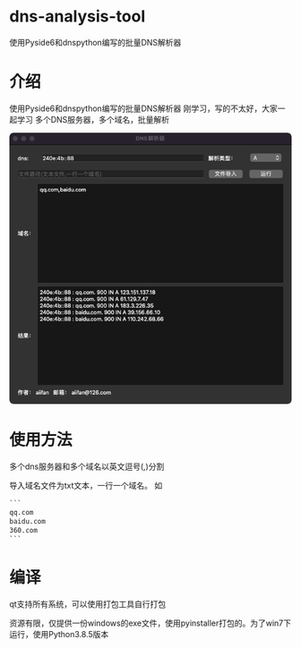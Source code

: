# dns-analysis-tool
使用Pyside6和dnspython编写的批量DNS解析器


# 介绍

使用Pyside6和dnspython编写的批量DNS解析器
刚学习，写的不太好，大家一起学习
多个DNS服务器，多个域名，批量解析

![Alt text](1111.png)


# 使用方法

多个dns服务器和多个域名以英文逗号(,)分割

导入域名文件为txt文本，一行一个域名。
如

    ```
    qq.com
    baidu.com
    360.com
    ```

# 编译

qt支持所有系统，可以使用打包工具自行打包

资源有限，仅提供一份windows的exe文件，使用pyinstaller打包的。为了win7下运行，使用Python3.8.5版本
